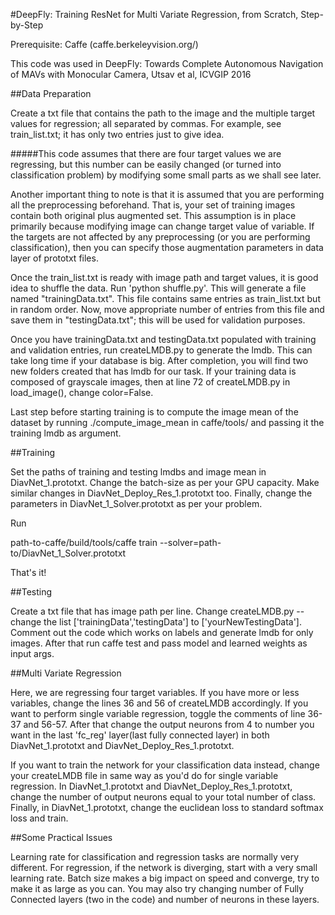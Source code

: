 #DeepFly: Training ResNet for Multi Variate Regression, from Scratch, Step-by-Step

Prerequisite: Caffe (caffe.berkeleyvision.org/)

This code was used in DeepFly: Towards Complete Autonomous Navigation of MAVs with Monocular Camera, Utsav et al, ICVGIP 2016

##Data Preparation

Create a txt file that contains the path to the image and the multiple target values for regression; all separated by commas. For example, see train_list.txt; it has only two entries just to give idea.

#####This code assumes that there are four target values we are regressing, but this number can be easily changed (or turned into classification problem) by modifying some small parts as we shall see later.

Another important thing to note is that it is assumed that you are performing all the preprocessing beforehand. That is, your set of training images contain both original plus augmented set. This assumption is in place primarily because modifying image can change target value of variable. If the targets are not affected by any preprocessing (or you are performing classification), then you can specify those augmentation parameters in data layer of prototxt files.

Once the train_list.txt is ready with image path and target values, it is good idea to shuffle the data. Run 'python shuffle.py'. This will generate a file named "trainingData.txt". This file contains same entries as train_list.txt but in random order. Now, move appropriate number of entries from this file and save them in "testingData.txt"; this will be used for validation purposes.

Once you have trainingData.txt and testingData.txt populated with training and validation entries, run createLMDB.py to generate the lmdb. This can take long time if your database is big. After completion, you will find two new folders created that has lmdb for our task. If your training data is composed of grayscale images, then at line 72 of createLMDB.py in load_image(), change color=False.

Last step before starting training is to compute the image mean of the dataset by running ./compute_image_mean in caffe/tools/ and passing it the training lmdb as argument.

##Training

Set the paths of training and testing lmdbs and image mean in DiavNet_1.prototxt. Change the batch-size as per your GPU capacity. Make similar changes in DiavNet_Deploy_Res_1.prototxt too. Finally, change the parameters in DiavNet_1_Solver.prototxt as per your problem.

Run

path-to-caffe/build/tools/caffe train --solver=path-to/DiavNet_1_Solver.prototxt

That's it!

##Testing

Create a txt file that has image path per line. Change createLMDB.py -- change the list ['trainingData','testingData'] to ['yourNewTestingData']. Comment out the code which works on labels and generate lmdb for only images. After that run caffe test and pass model and learned weights as input args.

##Multi Variate Regression

Here, we are regressing four target variables. If you have more or less variables, change the lines 36 and 56 of createLMDB accordingly. If you want to perform single variable regression, toggle the comments of line 36-37 and 56-57. After that change the output neurons from 4 to number you want in the last 'fc_reg' layer(last fully connected layer) in both DiavNet_1.prototxt and DiavNet_Deploy_Res_1.prototxt.

If you want to train the network for your classification data instead, change your createLMDB file in same way as you'd do for single variable regression. In DiavNet_1.prototxt and DiavNet_Deploy_Res_1.prototxt, change the number of output neurons equal to your total number of class. Finally, in DiavNet_1.prototxt, change the euclidean loss to standard softmax loss and train.

##Some Practical Issues

Learning rate for classification and regression tasks are normally very different. For regression, if the network is diverging, start with a very small learning rate. Batch size makes a big impact on speed and converge, try to make it as large as you can. You may also try changing number of Fully Connected layers (two in the code) and number of neurons in these layers.
